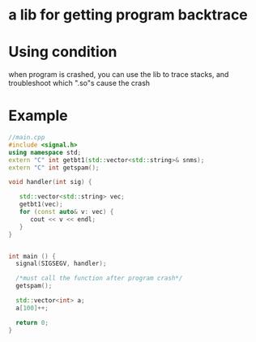 # a lib for getting program backtrace


# Using condition

when program is crashed, you can use the lib to trace stacks, and troubleshoot which ".so"s cause the crash


# Example

```c++
//main.cpp 
#include <signal.h>
using namespace std;
extern "C" int getbt1(std::vector<std::string>& snms);
extern "C" int getspam();

void handler(int sig) {

   std::vector<std::string> vec;
   getbt1(vec);
   for (const auto& v: vec) {
      cout << v << endl;
   }
}


int main () {
  signal(SIGSEGV, handler);

  /*must call the function after program crash*/
  getspam();

  std::vector<int> a;
  a[100]++;

  return 0;
}
```
